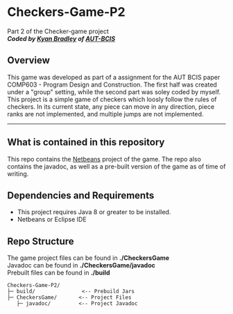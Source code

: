 # Checkers-Game-P2
Part 2 of the Checker-game project </br>
***Coded by <a href="https://github.com/bradley-kyan" title="bradley-kyan Github">Kyan Bradley</a> of [AUT-BCIS](https://www.aut.ac.nz)***

## Overview ##
This game was developed as part of a assignment for the AUT BCIS paper COMP603 - Program Design and Construction. The first half was created under a "group" setting, while the second part was soley coded by myself. </br>
This project is a simple game of checkers which loosly follow the rules of checkers. In its current state, any piece can move in any direction, piece ranks are not implemented, and multiple jumps are not implemented.
<hr>

## What is contained in this repository ##
This repo contains the [Netbeans](https://netbeans.apache.org/) project of the game. The repo also contains the javadoc, as well as a pre-built version of the game as of time of writing.

## Dependencies and Requirements ##
* This project requires Java 8 or greater to be installed. 
* Netbeans or Eclipse IDE

## Repo Structure ##
The game project files can be found in **./CheckersGame** </br>
Javadoc can be found in **./CheckersGame/javadoc** </br>
Prebuilt files can be found in **./build**

    Checkers-Game-P2/
    ├─ build/               <-- Prebuild Jars
    ├─ CheckersGame/       <-- Project Files
       ├─ javadoc/         <-- Project Javadoc
   

